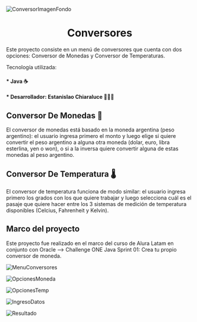 ![ConversorImagenFondo](https://user-images.githubusercontent.com/105081652/187108388-91b61282-2289-4076-aaf0-cc6c350101a5.png)

# <h1 align="center">Conversores</h1>
   Este proyecto consiste en un menú de conversores que cuenta con dos opciones: Conversor de Monedas y Conversor de Temperaturas.
   
   Tecnología utilizada: 
         <br><h4>* Java ☕</h4>
         <h4>* Desarrollador: Estanislao Chiaraluce 👨🏽‍💻</h4>
 
   <h2>Conversor De Monedas 💱</h2> 
   El conversor de monedas está basado en la moneda argentina (peso argentino): el usuario ingresa primero el monto y luego elige si quiere convertir el peso argentino a alguna otra moneda (dolar, euro, libra esterlina, yen o won), o si a la inversa quiere convertir alguna de estas monedas al peso argentino.
   
   <h2>Conversor De Temperatura 🌡️</h2> 
   El conversor de temperatura funciona de modo similar: el usuario ingresa primero los grados con los que quiere trabajar y luego selecciona cuál es el pasaje que quiere hacer entre los 3 sistemas de medición de temperatura disponibles (Celcius, Fahrenheit y Kelvin).
   <h2>Marco del proyecto</h2> 
   <p margin-bottom="20px">Este proyecto fue realizado en el marco del curso de Alura Latam en conjunto con Oracle --> Challenge ONE Java Sprint 01: Crea tu propio conversor de moneda.<br>
 
   
 
![MenuConversores](https://user-images.githubusercontent.com/105081652/188043807-8896c5e2-7619-4181-9bad-b0ecf1243487.png)

![OpcionesMoneda](https://user-images.githubusercontent.com/105081652/188043953-7d1f61a7-e3dc-4633-b270-0352310276db.png)

![OpcionesTemp](https://user-images.githubusercontent.com/105081652/188043966-cf69ee73-070e-4516-b97f-96906626a7ae.png)

![IngresoDatos](https://user-images.githubusercontent.com/105081652/188043983-6e8ea766-d5fd-4b6b-a8c0-b7bd38adea90.png)

![Resultado](https://user-images.githubusercontent.com/105081652/188043991-63c02f8c-d83e-4208-ba4e-f67c531705e6.png)
